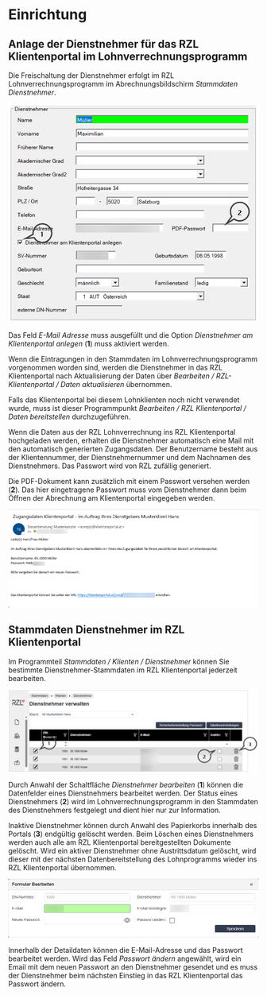 # Einrichtung

## Anlage der Dienstnehmer für das RZL Klientenportal im Lohnverrechnungsprogramm

Die Freischaltung der Dienstnehmer erfolgt im RZL Lohnverrechnungsprogramm im Abrechnungsbildschirm *Stammdaten Dienstnehmer*.


![](img/image91.png)

Das Feld *E-Mail Adresse* muss ausgefüllt und die Option *Dienstnehmer am Klientenportal anlegen* (**1**) muss aktiviert werden.

Wenn die Eintragungen in den Stammdaten im Lohnverrechnungsprogramm vorgenommen worden sind, werden die Dienstnehmer in das RZL Klientenportal nach Aktualisierung der Daten über *Bearbeiten / RZL-Klientenportal / Daten aktualisieren* übernommen.

Falls das Klientenportal bei diesem Lohnklienten noch nicht verwendet wurde, muss ist dieser Programmpunkt *Bearbeiten / RZL Klientenportal / Daten bereitstellen* durchzugeführen.

Wenn die Daten aus der RZL Lohnverrechnung ins RZL Klientenportal hochgeladen werden, erhalten die Dienstnehmer automatisch eine Mail mit den automatisch generierten Zugangsdaten. Der Benutzername besteht aus der Klientennummer, der Dienstnehmernummer und dem Nachnamen des Dienstnehmers. Das Passwort wird von RZL zufällig generiert.

Die PDF-Dokument kann zusätzlich mit einem Passwort versehen werden (**2**). Das hier eingetragene Passwort muss vom Dienstnehmer dann beim Öffnen der Abrechnung am Klientenportal eingegeben werden.


![](img/image92.png)



## Stammdaten Dienstnehmer im RZL Klientenportal

Im Programmteil *Stammdaten / Klienten / Dienstnehmer* können Sie bestimmte Dienstnehmer-Stammdaten im RZL Klientenportal jederzeit bearbeiten.

![](img/image93.png)


Durch Anwahl der Schaltfläche *Dienstnehmer bearbeiten* (**1**) können die Datenfelder eines Dienstnehmers bearbeitet werden. Der Status eines Dienstnehmers (**2**) wird im Lohnverrechnungsprogramm in den Stammdaten des Dienstnehmers festgelegt und dient hier nur zur Information.

Inaktive Dienstnehmer können durch Anwahl des Papierkorbs innerhalb des Portals (**3**) endgültig gelöscht werden. Beim Löschen eines Dienstnehmers werden auch alle am RZL Klientenportal bereitgestellten Dokumente gelöscht. Wird ein aktiver Dienstnehmer ohne Austrittsdatum gelöscht, wird dieser mit der nächsten Datenbereitstellung des
Lohnprogramms wieder ins RZL Klientenportal übernommen.

![](img/image94.png)

Innerhalb der Detaildaten können die E-Mail-Adresse und das Passwort bearbeitet werden. Wird das Feld *Passwort ändern* angewählt, wird ein Email mit dem neuen Passwort an den Dienstnehmer gesendet und es muss der Dienstnehmer beim nächsten Einstieg in das RZL Klientenportal das Passwort ändern.
